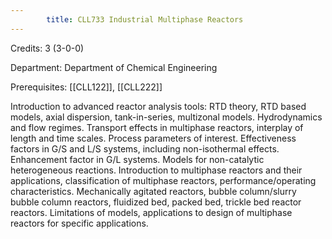 ```yaml
---
        title: CLL733 Industrial Multiphase Reactors
---
```

Credits: 3 (3-0-0)

Department: Department of Chemical Engineering

Prerequisites: [[CLL122]], [[CLL222]]

Introduction to advanced reactor analysis tools: RTD theory, RTD based models, axial dispersion, tank-in-series, multizonal models. Hydrodynamics and flow regimes. Transport effects in multiphase reactors, interplay of length and time scales. Process parameters of interest. Effectiveness factors in G/S and L/S systems, including non-isothermal effects. Enhancement factor in G/L systems. Models for non-catalytic heterogeneous reactions. Introduction to multiphase reactors and their applications, classification of multiphase reactors, performance/operating characteristics. Mechanically agitated reactors, bubble column/slurry bubble column reactors, fluidized bed, packed bed, trickle bed reactor reactors. Limitations of models, applications to design of multiphase reactors for specific applications.